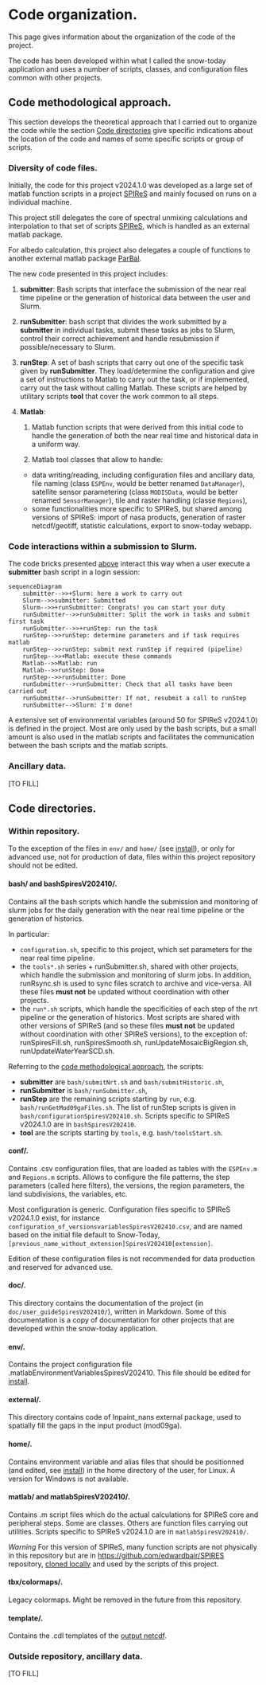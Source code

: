 # Code organization.

This page gives information about the organization of the code of the project.

The code has been developed within what I called the snow-today application and uses a number of scripts, classes, and configuration files common with other projects.

## Code methodological approach.

This section develops the theoretical approach that I carried out to organize the code while the section [Code directories](#code-directories) give specific indications about the location of the code and names of some specific scripts or group of scripts.

### Diversity of code files.

Initially, the code for this project v2024.1.0 was developed as a large set of matlab function scripts in a project [SPIReS](https://github.com/edwardbair/SPIRES/releases/tag/v1.3) and mainly focused on runs on a individual machine.

This project still delegates the core of spectral unmixing calculations and interpolation to that set of scripts [SPIReS](https://github.com/edwardbair/SPIRES/releases/tag/v1.3), which is handled as an external matlab package.

For albedo calculation, this project also delegates a couple of functions to another external matlab package [ParBal](https://github.com/edwardbair/ParBal).

The new code presented in this project includes:

1. **submitter**: Bash scripts that interface the submission of the near real time pipeline or the generation of historical data between the user and Slurm.

2. **runSubmitter**: bash script that divides the work submitted by a **submitter** in individual tasks, submit these tasks as jobs to Slurm, control their correct achievement and handle resubmission if possible/necessary to Slurm.

3. **runStep**: A set of bash scripts that carry out one of the specific task given by **runSubmitter**. They load/determine the configuration and give a set of instructions to Matlab to carry out the task, or if implemented, carry out the task without calling Matlab. These scripts are helped by utilitary scripts **tool** that cover the work common to all steps.

4. **Matlab**: 
    1. Matlab function scripts that were derived from this initial code to handle the generation of both the near real time and historical data in a uniform way.

    2. Matlab tool classes that allow to handle:
      - data writing/reading, including configuration files and ancillary data, file naming (class `ESPEnv`, would be better renamed `DataManager`), satellite sensor parametering (class `MODISData`, would be better renamed `SensorManager`), tile and raster handling (classe `Regions`),
      - some functionalities more specific to SPIReS, but shared among versions of SPIReS: import of nasa products, generation of raster netcdf/geotiff, statistic calculations, export to snow-today webapp.

### Code interactions within a submission to Slurm.

The code bricks presented [above](#diversity-of-code-files) interact this way when a user execute a **submitter** bash script in a login session:

```mermaid
sequenceDiagram
    submitter-->>+Slurm: here a work to carry out
    Slurm-->>submitter: Submitted
    Slurm-->>+runSubmitter: Congrats! you can start your duty
    runSubmitter-->>runSubmitter: Split the work in tasks and submit first task
    runSubmitter-->>+runStep: run the task
    runStep-->>runStep: determine parameters and if task requires matlab
    runStep-->>runStep: submit next runStep if required (pipeline)
    runStep-->>+Matlab: execute these commands
    Matlab-->>Matlab: run
    Matlab-->>runStep: Done
    runStep-->>runSubmitter: Done
    runSubmitter-->runSubmitter: Check that all tasks have been carried out
    runSubmitter-->runSubmitter: If not, resubmit a call to runStep
    runSubmitter-->Slurm: I'm done!
```

A extensive set of environmental variables (around 50 for SPIReS v2024.1.0) is defined in the project. Most are only used by the bash scripts, but a small amount is also used in the matlab scripts and facilitates the communication between the bash scripts and the matlab scripts.

### Ancillary data.

[TO FILL]

## Code directories.

### Within repository.

To the exception of the files in `env/` and `home/` (see [install](install.md)), or only for advanced use, not for production of data, files within this project repository should not be edited.

#### bash/ and bashSpiresV202410/.

Contains all the bash scripts which handle the submission and monitoring of slurm jobs for the daily generation with the near real time pipeline or the generation of historics.

In particular:
- `configuration.sh`, specific to this project, which set parameters for the near real time pipeline.
- the `tools*.sh` series + runSubmitter.sh, shared with other projects, which handle the submission and monitoring of slurm jobs. In addition, runRsync.sh is used to sync files scratch to archive and vice-versa. All these files **must not** be updated without coordination with other projects.
- the `run*.sh` scripts, which handle the specificities of each step of the nrt pipeline or the generation of historics. Most scripts are shared with other versions of SPIReS (and so these files **must not** be updated without coordination with other SPIReS versions), to the exception of: runSpiresFill.sh, runSpiresSmooth.sh, runUpdateMosaicBigRegion.sh, runUpdateWaterYearSCD.sh.

Referring to the [code methodological approach](#diversity-of-code-files), the scripts:
- **submitter** are `bash/submitNrt.sh` and `bash/submitHistoric.sh`,
- **runSubmitter** is `bash/runSubmitter.sh`,
- **runStep** are the remaining scripts starting by `run`, e.g. `bash/runGetMod09gaFiles.sh`. The list of runStep scripts is given in `bash/configurationSpiresV202410.sh`. Scripts specific to SPIReS v2024.1.0 are in `bashSpiresV202410`.
- **tool** are the scripts starting by `tools`, e.g. `bash/toolsStart.sh`.

#### conf/.

Contains .csv configuration files, that are loaded as tables with the `ESPEnv.m` and `Regions.m` scripts. Allows to configure the file patterns, the step parameters (called here filters), the versions, the region parameters, the land subdivisions, the variables, etc.

Most configuration is generic. Configuration files specific to SPIReS v2024.1.0 exist, for instance `configuration_of_versionsvariablesSpiresV202410.csv`, and are named based on the initial file default to Snow-Today, `[previous_name_without_extension]SpiresV202410[extension]`.

Edition of these configuration files is not recommended for data production and reserved for advanced use.

#### doc/.

This directory contains the documentation of the project (in `doc/user_guideSpiresV202410/`), written in Markdown. Some of this documentation is a copy of documentation for other projects that are developed within the snow-today application.

#### env/.

Contains the project configuration file .matlabEnvironmentVariablesSpiresV202410. This file should be edited for [install](install.md).

#### external/.

This directory contains code of Inpaint_nans external package, used to spatially fill the gaps in the input product (mod09ga).

#### home/.

Contains environment variable and alias files that should be positionned (and edited, see [install](install.md)) in the home directory of the user, for Linux. A version for Windows is not available.


#### matlab/ and matlabSpiresV202410/.

Contains .m script files which do the actual calculations for SPIReS core and peripheral steps. Some are classes. Others are function files carrying out utilities. Scripts specific to SPIReS v2024.1.0 are in `matlabSpiresV202410/`.

*Warning*
For this version of SPIReS, many function scripts are not physically in this repository but are in https://github.com/edwardbair/SPIRES repository, [cloned locally](install.md) and used by the scripts of this project.

#### tbx/colormaps/.

Legacy colormaps. Might be removed in the future from this repository.

#### template/.

Contains the .cdl templates of the [output netcdf](output_netcdf.md).

### Outside repository, ancillary data.

[TO FILL]